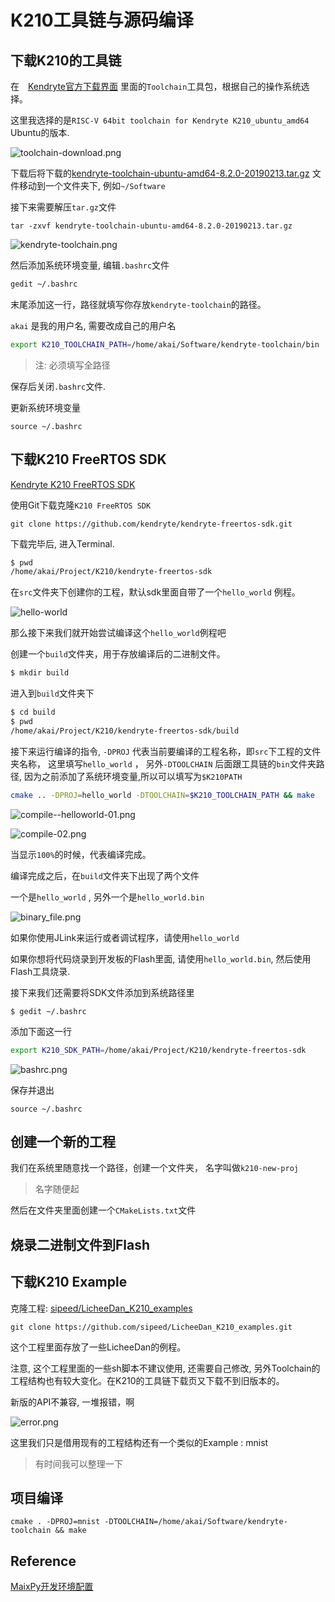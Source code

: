 # K210工具链与源码编译





## 下载K210的工具链

在　[Kendryte官方下载界面](https://kendryte.com/downloads/) 里面的`Toolchain`工具包，根据自己的操作系统选择。

这里我选择的是`RISC-V 64bit toolchain for Kendryte K210_ubuntu_amd64` Ubuntu的版本.

![toolchain-download.png](./image/toolchain-download.png)



下载后将下载的[kendryte-toolchain-ubuntu-amd64-8.2.0-20190213.tar.gz](https://s3.cn-north-1.amazonaws.com.cn/dl.kendryte.com/documents/kendryte-toolchain-ubuntu-amd64-8.2.0-20190213.tar.gz) 文件移动到一个文件夹下, 例如`~/Software`

接下来需要解压`tar.gz`文件

```
tar -zxvf kendryte-toolchain-ubuntu-amd64-8.2.0-20190213.tar.gz 
```

![kendryte-toolchain.png](./image/kendryte-toolchain.png)



然后添加系统环境变量, 编辑`.bashrc`文件

```bash
gedit ~/.bashrc
```

末尾添加这一行，路径就填写你存放`kendryte-toolchain`的路径。

`akai` 是我的用户名, 需要改成自己的用户名

```bash
export K210_TOOLCHAIN_PATH=/home/akai/Software/kendryte-toolchain/bin
```

> 注: 必须填写全路径

保存后关闭`.bashrc`文件.

更新系统环境变量

```
source ~/.bashrc 
```



## 下载K210 FreeRTOS SDK

[Kendryte K210 FreeRTOS SDK](https://github.com/kendryte/kendryte-freertos-sdk)

使用Git下载克隆`K210 FreeRTOS SDK`

```
git clone https://github.com/kendryte/kendryte-freertos-sdk.git
```

下载完毕后, 进入Terminal.

```bash
$ pwd
/home/akai/Project/K210/kendryte-freertos-sdk
```

在`src`文件夹下创建你的工程，默认sdk里面自带了一个`hello_world` 例程。

![hello-world](./image/hello-world.png)



那么接下来我们就开始尝试编译这个`hello_world`例程吧



创建一个`build`文件夹，用于存放编译后的二进制文件。

```bash
$ mkdir build
```

进入到`build`文件夹下

```bash
$ cd build
$ pwd
/home/akai/Project/K210/kendryte-freertos-sdk/build
```

接下来运行编译的指令, `-DPROJ` 代表当前要编译的工程名称，即`src`下工程的文件夹名称， 这里填写`hello_world` ， 另外`-DTOOLCHAIN` 后面跟工具链的`bin`文件夹路径, 因为之前添加了系统环境变量,所以可以填写为`$K210PATH`

```bash
cmake .. -DPROJ=hello_world -DTOOLCHAIN=$K210_TOOLCHAIN_PATH && make
```



![compile--helloworld-01.png](./image/compile--helloworld-01.png)



![compile-02.png](./image/compile-02.png)

当显示`100%`的时候，代表编译完成。

编译完成之后，在`build`文件夹下出现了两个文件

一个是`hello_world` , 另外一个是`hello_world.bin`

![binary_file.png](./image/binary_file.png)



如果你使用JLink来运行或者调试程序，请使用`hello_world`

如果你想将代码烧录到开发板的Flash里面, 请使用`hello_world.bin`, 然后使用Flash工具烧录.



接下来我们还需要将SDK文件添加到系统路径里

```
$ gedit ~/.bashrc
```

添加下面这一行

```bash
export K210_SDK_PATH=/home/akai/Project/K210/kendryte-freertos-sdk
```

![bashrc.png](./image/bashrc.png)

保存并退出

```
source ~/.bashrc
```



## 创建一个新的工程

我们在系统里随意找一个路径，创建一个文件夹， 名字叫做`k210-new-proj`

> 名字随便起

然后在文件夹里面创建一个`CMakeLists.txt`文件





## 烧录二进制文件到Flash





## 下载K210 Example

克隆工程: [sipeed/LicheeDan_K210_examples](https://github.com/sipeed/LicheeDan_K210_examples)

```
git clone https://github.com/sipeed/LicheeDan_K210_examples.git
```

这个工程里面存放了一些LicheeDan的例程。

注意, 这个工程里面的一些sh脚本不建议使用, 还需要自己修改, 另外Toolchain的工程结构也有较大变化。在K210的工具链下载页又下载不到旧版本的。



新版的API不兼容, 一堆报错，啊

![error.png](./image/error.png)



 这里我们只是借用现有的工程结构还有一个类似的Example :  mnist

> 有时间我可以整理一下



## 项目编译



```
cmake . -DPROJ=mnist -DTOOLCHAIN=/home/akai/Software/kendryte-toolchain && make
```



## Reference

[MaixPy开发环境配置](https://github.com/sipeed/MaixPy/blob/master/ports/k210-freertos/README.md)